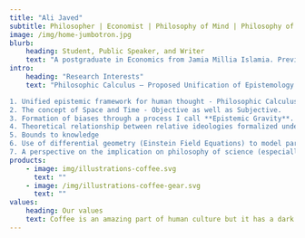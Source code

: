 ```yaml
---
title: "Ali Javed"
subtitle: Philosopher | Economist | Philosophy of Mind | Philosophy of Physics | Philosophy of Science | Philosophy of Religion
image: /img/home-jumbotron.jpg
blurb:
    heading: Student, Public Speaker, and Writer
    text: "A postgraduate in Economics from Jamia Millia Islamia. Previously studied Philosophy, Politics and Economics in bachelors from Amity University. Intrigued by problems of epistemology, uncertainty, expectations theory and philosophy of science & religion. Working on the intersection of philosophy, physics, economics, politics and psychology in pursuit of a unified epistemology. Also holds interest in Machine Learning and General Artificial Intelligence."
intro:
    heading: "Research Interests"
    text: "Philosophic Calculus – Proposed Unification of Epistemology

1. Unified epistemic framework for human thought - Philosophic Calculus.
2. The concept of Space and Time - Objective as well as Subjective.
3. Formation of biases through a process I call **Epistemic Gravity**.
4. Theoretical relationship between relative ideologies formalized under Relative Expectations Integral.
5. Bounds to knowledge
6. Use of differential geometry (Einstein Field Equations) to model paradigms under the framework of Philosophic Calculus.
7. A perspective on the implication on philosophy of science (especially Quantum Information Theory & String Theory) and philosophy of religion (especially the idea of God)."
products:
    - image: img/illustrations-coffee.svg
      text: ""
    - image: /img/illustrations-coffee-gear.svg
      text: ""
values:
    heading: Our values
    text: Coffee is an amazing part of human culture but it has a dark side too – one of colonialism and mindless abuse of natural resources and human lives. We want to turn this around and return the coffee trade to the drink’s exhilarating, empowering and unifying nature.
---
```

